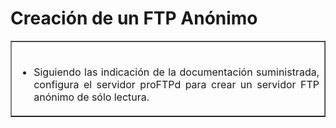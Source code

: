 # Creación de un FTP Anónimo
<table width="100%" border="1"><tbody> 
  <tr> 
    <td width="100%" valign="top"><br /> 
      <ul style="text-align: justify;"> 
        <li>Siguiendo las indicación de la documentación suministrada, configura el servidor proFTPd para crear un servidor FTP anónimo de sólo lectura.<br /></li> 
      </ul> 
    </td> 
  </tr></tbody> 
</table>
